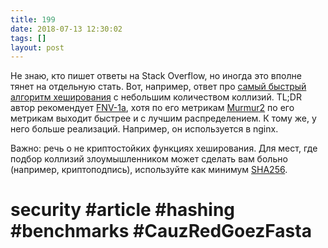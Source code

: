 ```yaml
---
title: 199
date: 2018-07-13 12:30:02
tags: []
layout: post
---
```


Не знаю, кто пишет ответы на Stack Overflow, но иногда это вполне тянет на отдельную стать. Вот, например, ответ про [самый быстрый алгоритм хеширования](https://softwareengineering.stackexchange.com/questions/49550/which-hashing-algorithm-is-best-for-uniqueness-and-speed) с небольшим количеством коллизий. TL;DR автор рекомендует [FNV-1a](https://ru.wikipedia.org/wiki/FNV), хотя по его метрикам [Murmur2](https://ru.wikipedia.org/wiki/MurmurHash2) по его метрикам выходит быстрее и с лучшим распределением. К тому же, у него больше реализаций. Например, он используется в nginx.

Важно: речь о не криптостойких функциях хеширования. Для мест, где подбор коллизий злоумышленником может сделать вам больно (например, криптоподпись), используйте как минимум [SHA256](https://ru.wikipedia.org/wiki/SHA-2).

# security #article #hashing #benchmarks #CauzRedGoezFasta
